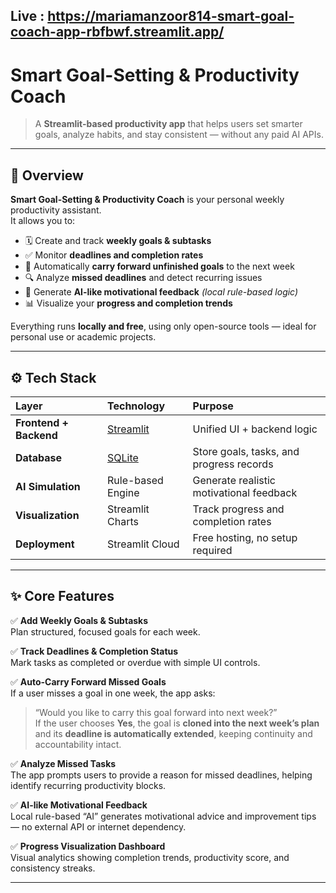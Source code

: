 ## Live : https://mariamanzoor814-smart-goal-coach-app-rbfbwf.streamlit.app/

# Smart Goal-Setting & Productivity Coach

> A **Streamlit-based productivity app** that helps users set smarter goals, analyze habits, and stay consistent — without any paid AI APIs.

---

## 🧭 Overview

**Smart Goal-Setting & Productivity Coach** is your personal weekly productivity assistant.  
It allows you to:

- 🗓️ Create and track **weekly goals & subtasks**
- ✅ Monitor **deadlines and completion rates**
- 🔁 Automatically **carry forward unfinished goals** to the next week
- 🔍 Analyze **missed deadlines** and detect recurring issues
- 💬 Generate **AI-like motivational feedback** *(local rule-based logic)*
- 📊 Visualize your **progress and completion trends**

Everything runs **locally and free**, using only open-source tools — ideal for personal use or academic projects.

---

## ⚙️ Tech Stack

| Layer | Technology | Purpose |
|:------|:------------|:---------|
| **Frontend + Backend** | [Streamlit](https://streamlit.io/) | Unified UI + backend logic |
| **Database** | [SQLite](https://www.sqlite.org/) | Store goals, tasks, and progress records |
| **AI Simulation** | Rule-based Engine | Generate realistic motivational feedback |
| **Visualization** |  Streamlit Charts | Track progress and completion rates |
| **Deployment** | Streamlit Cloud | Free hosting, no setup required |

---

## ✨ Core Features

✅ **Add Weekly Goals & Subtasks**  
Plan structured, focused goals for each week.

✅ **Track Deadlines & Completion Status**  
Mark tasks as completed or overdue with simple UI controls.

✅ **Auto-Carry Forward Missed Goals**  
If a user misses a goal in one week, the app asks:  
> “Would you like to carry this goal forward into next week?”  
If the user chooses **Yes**, the goal is **cloned into the next week’s plan** and its **deadline is automatically extended**, keeping continuity and accountability intact.

✅ **Analyze Missed Tasks**  
The app prompts users to provide a reason for missed deadlines, helping identify recurring productivity blocks.

✅ **AI-like Motivational Feedback**  
Local rule-based “AI” generates motivational advice and improvement tips — no external API or internet dependency.

✅ **Progress Visualization Dashboard**  
Visual analytics showing completion trends, productivity score, and consistency streaks.

---
